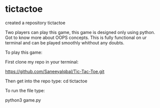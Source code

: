 # tictactoe

created a repository tictactoe

Two players can play this game, this game is designed only using python. Got to know more about OOPS concepts. This is fully functional on ur terminal and can be played smoothly whithout any doubts.

To play this game:

First clone my repo in your terminal:

https://github.com/SaneeyaIqbal/Tic-Tac-Toe.git

Then get into the repo type: cd tictactoe

To run the file type:

python3 game.py
